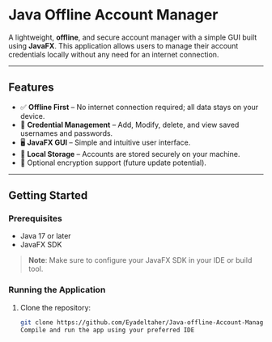 # Java Offline Account Manager

A lightweight, **offline**, and secure account manager with a simple GUI built using **JavaFX**. This application allows users to manage their account credentials locally without any need for an internet connection.

---

## Features

- ✅ **Offline First** – No internet connection required; all data stays on your device.
- 🔐 **Credential Management** – Add, Modify, delete, and view saved usernames and passwords.
- 🖥️ **JavaFX GUI** – Simple and intuitive user interface.
- 💾 **Local Storage** – Accounts are stored securely on your machine.
- 🔑 Optional encryption support (future update potential).

---

## Getting Started

### Prerequisites

- Java 17 or later
- JavaFX SDK

> **Note**: Make sure to configure your JavaFX SDK in your IDE or build tool.

### Running the Application

1. Clone the repository:
   ```bash
   git clone https://github.com/Eyadeltaher/Java-offline-Account-Manager.git
   Compile and run the app using your preferred IDE
